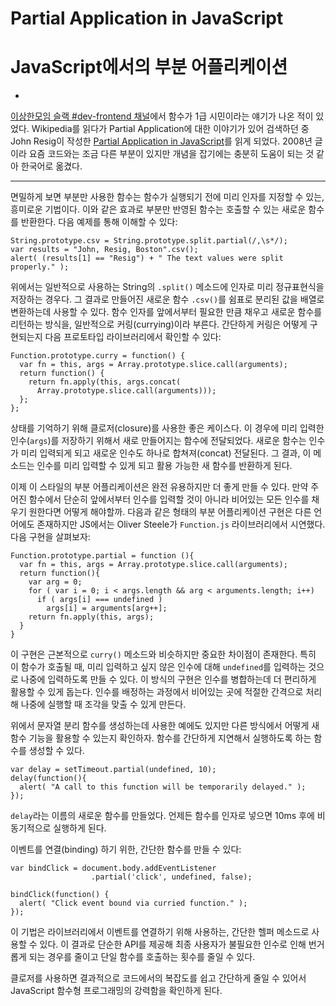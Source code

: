 # Partial Application in JavaScript
# JavaScript에서의 부분 어플리케이션

- 

[이상한모임 슬랙 #dev-frontend 채널](https://weirdmeetup.slack.com/messages/dev-frontend/)에서 함수가 1급 시민이라는 얘기가 나온 적이 있었다. Wikipedia를 읽다가 Partial Application에 대한 이야기가 있어 검색하던 중 John Resig이 작성한 [Partial Application in JavaScript](http://ejohn.org/blog/partial-functions-in-javascript/)를 읽게 되었다. 2008년 글이라 요즘 코드와는 조금 다른 부분이 있지만 개념을 잡기에는 충분히 도움이 되는 것 같아 한국어로 옮겼다.

----

면밀하게 보면 부분만 사용한 함수는 함수가 실행되기 전에 미리 인자를 지정할 수 있는, 흥미로운 기법이다. 이와 같은 효과로 부분만 반영된 함수는 호출할 수 있는 새로운 함수를 반환한다. 다음 예제를 통해 이해할 수 있다:

    String.prototype.csv = String.prototype.split.partial(/,\s*/);
    var results = "John, Resig, Boston".csv();
    alert( (results[1] == "Resig") + " The text values were split properly." );

위에서는 일반적으로 사용하는 String의 `.split()` 메소드에 인자로 미리 정규표현식을 저장하는 경우다. 그 결과로 만들어진 새로운 함수 `.csv()`를 쉼표로 분리된 값을 배열로 변환하는데 사용할 수 있다. 함수 인자를 앞에서부터 필요한 만큼 채우고 새로운 함수를 리턴하는 방식을, 일반적으로 커링(currying)이라 부른다. 간단하게 커링은 어떻게 구현되는지 다음 프로토타입 라이브러리에서 확인할 수 있다:

    Function.prototype.curry = function() {
      var fn = this, args = Array.prototype.slice.call(arguments);
      return function() {
        return fn.apply(this, args.concat(
          Array.prototype.slice.call(arguments)));
      };
    };

상태를 기억하기 위해 클로저(closure)를 사용한 좋은 케이스다. 이 경우에 미리 입력한 인수(`args`)를 저장하기 위해서 새로 만들어지는 함수에 전달되었다. 새로운 함수는 인수가 미리 입력되게 되고 새로운 인수도 하나로 합쳐져(concat) 전달된다. 그 결과, 이 메소드는 인수를 미리 입력할 수 있게 되고 활용 가능한 새 함수를 반환하게 된다.

이제 이 스타일의 부분 어플리케이션은 완전 유용하지만 더 좋게 만들 수 있다. 만약 주어진 함수에서 단순히 앞에서부터 인수를 입력할 것이 아니라 비어있는 모든 인수를 채우기 원한다면 어떻게 해야할까. 다음과 같은 형태의 부분 어플리케이션 구현은 다른 언어에도 존재하지만 JS에서는 Oliver Steele가 `Function.js` 라이브러리에서 시연했다. 다음 구현을 살펴보자:

    Function.prototype.partial = function (){
      var fn = this, args = Array.prototype.slice.call(arguments);
      return function(){
        var arg = 0;
        for ( var i = 0; i < args.length && arg < arguments.length; i++)
          if ( args[i] === undefined )
            args[i] = arguments[arg++];
        return fn.apply(this, args);
      }
    }

이 구현은 근본적으로 `curry()` 메소드와 비슷하지만 중요한 차이점이 존재한다. 특히 이 함수가 호출될 때, 미리 입력하고 싶지 않은 인수에 대해 `undefined`를 입력하는 것으로 나중에 입력하도록 만들 수 있다. 이 방식의 구현은 인수를 병합하는데 더 편리하게 활용할 수 있게 돕는다. 인수를 배정하는 과정에서 비어있는 곳에 적절한 간격으로 처리해 나중에 실행할 때 조각을 맞출 수 있게 만든다.

위에서 문자열 분리 함수를 생성하는데 사용한 예에도 있지만 다른 방식에서 어떻게 새 함수 기능을 활용할 수 있는지 확인하자. 함수를 간단하게 지연해서 실행하도록 하는 함수를 생성할 수 있다.

    var delay = setTimeout.partial(undefined, 10);
    delay(function(){
      alert( "A call to this function will be temporarily delayed." );
    });

`delay`라는 이름의 새로운 함수를 만들었다. 언제든 함수를 인자로 넣으면 10ms 후에 비동기적으로 실행하게 된다.

이벤트를 연결(binding) 하기 위한, 간단한 함수를 만들 수 있다:

    var bindClick = document.body.addEventListener
                      .partial('click', undefined, false);
    
    bindClick(function() {
      alert( "Click event bound via curried function." );
    });

이 기법은 라이브러리에서 이벤트를 연결하기 위해 사용하는, 간단한 헬퍼 메소드로 사용할 수 있다. 이 결과로 단순한 API를 제공해 최종 사용자가 불필요한 인수로 인해 번거롭게 되는 경우를 줄이고 단일 함수를 호출하는 횟수를 줄일 수 있다.

클로저를 사용하면 결과적으로 코드에서의 복잡도를 쉽고 간단하게 줄일 수 있어서 JavaScript 함수형 프로그래밍의 강력함을 확인하게 된다.